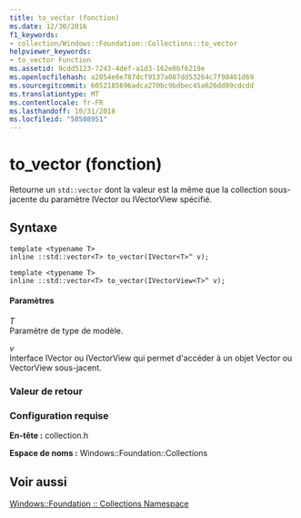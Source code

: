 ```yaml
---
title: to_vector (fonction)
ms.date: 12/30/2016
f1_keywords:
- collection/Windows::Foundation::Collections::to_vector
helpviewer_keywords:
- to_vector Function
ms.assetid: 9cdd5123-7243-4def-a1d3-162e0bf6219e
ms.openlocfilehash: a2054e6e787dcf9137a087dd53264c7f98461d69
ms.sourcegitcommit: 6052185696adca270bc9bdbec45a626dd89cdcdd
ms.translationtype: MT
ms.contentlocale: fr-FR
ms.lasthandoff: 10/31/2018
ms.locfileid: "50508951"
---
```

# <a name="tovector-function"></a>to_vector (fonction)

Retourne un `std::vector` dont la valeur est la même que la collection sous-jacente du paramètre IVector ou IVectorView spécifié.

## <a name="syntax"></a>Syntaxe

```
template <typename T>
inline ::std::vector<T> to_vector(IVector<T>^ v);

template <typename T>
inline ::std::vector<T> to_vector(IVectorView<T>^ v);
```

#### <a name="parameters"></a>Paramètres

*T*<br/>
Paramètre de type de modèle.

*v*<br/>
Interface IVector ou IVectorView qui permet d'accéder à un objet Vector ou VectorView sous-jacent.

### <a name="return-value"></a>Valeur de retour

### <a name="requirements"></a>Configuration requise

**En-tête :** collection.h

**Espace de noms :** Windows::Foundation::Collections

## <a name="see-also"></a>Voir aussi

[Windows::Foundation :: Collections Namespace](../cppcx/windows-foundation-collections-namespace-c-cx.md)